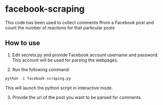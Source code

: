 # facebook-scraping

This code has been used to collect comments ffrom a Facebook post and count the number of reactions for that particular posts

## How to use

1. Edit secrets.py and provide Facebook account username and password. This account will be used for parsing the webpages.

2. Run the following command:

```python
python -i facebook-scraping.py
```

This will launch the python script in interactive mode.

3. Provide the url of the post you want to be parsed for comments.
